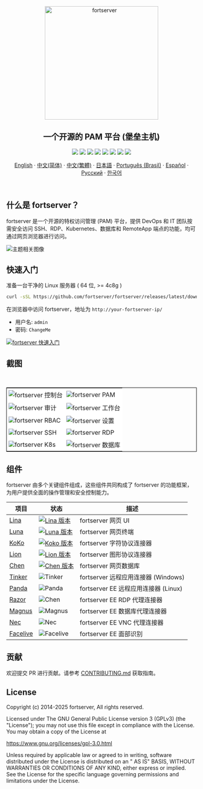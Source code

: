 <div align="center">
  <a name="readme-top"></a>
  <a href="https://fortserver.com" target="_blank"><img src="https://download.fortserver.org/images/fortserver-logo.svg" alt="fortserver" width="300" /></a>
  
## 一个开源的 PAM 平台 (堡垒主机)

[![][license-shield]][license-link]
[![][docs-shield]][docs-link]
[![][deepwiki-shield]][deepwiki-link]
[![][discord-shield]][discord-link]
[![][docker-shield]][docker-link]
[![][github-release-shield]][github-release-link]
[![][github-stars-shield]][github-stars-link]
[![][gitcode-shield]][gitcode-link]

[English](/README.md) · [中文(简体)](/readmes/README.zh-hans.md) · [中文(繁體)](/readmes/README.zh-hant.md) · [日本語](/readmes/README.ja.md) · [Português (Brasil)](/readmes/README.pt-br.md) · [Español](/readmes/README.es.md) · [Русский](/readmes/README.ru.md) · [한국어](/readmes/README.ko.md)

</div>
<br/>

## 什么是 fortserver？

fortserver 是一个开源的特权访问管理 (PAM) 平台，提供 DevOps 和 IT 团队按需安全访问 SSH、RDP、Kubernetes、数据库和 RemoteApp 端点的功能，均可通过网页浏览器进行访问。


<picture>
  <source media="(prefers-color-scheme: light)" srcset="https://www.fortserver.com/images/fortserver-arch-light.png">
  <source media="(prefers-color-scheme: dark)" srcset="https://www.fortserver.com/images/fortserver-arch-dark.png">
  <img src="https://github.com/user-attachments/assets/dd612f3d-c958-4f84-b164-f31b75454d7f" alt="主题相关图像">
</picture>


## 快速入门

准备一台干净的 Linux 服务器 ( 64 位, >= 4c8g )

```sh
curl -sSL https://github.com/fortserver/fortserver/releases/latest/download/quick_start.sh | bash
```

在浏览器中访问 fortserver，地址为 `http://your-fortserver-ip/`
- 用户名: `admin`
- 密码: `ChangeMe`

[![fortserver 快速入门](https://github.com/user-attachments/assets/0f32f52b-9935-485e-8534-336c63389612)](https://www.youtube.com/watch?v=UlGYRbKrpgY "fortserver 快速入门")

## 截图
<table style="border-collapse: collapse; border: 1px solid black;">
  <tr>
    <td style="padding: 5px;background-color:#fff;"><img src= "https://github.com/fortserver/fortserver/assets/32935519/99fabe5b-0475-4a53-9116-4c370a1426c4" alt="fortserver 控制台"   /></td>
    <td style="padding: 5px;background-color:#fff;"><img src= "https://github.com/user-attachments/assets/7c1f81af-37e8-4f07-8ac9-182895e1062e" alt="fortserver PAM"   /></td>    
  </tr>
  <tr>
    <td style="padding: 5px;background-color:#fff;"><img src= "https://github.com/fortserver/fortserver/assets/32935519/a424d731-1c70-4108-a7d8-5bbf387dda9a" alt="fortserver 审计"   /></td>
    <td style="padding: 5px;background-color:#fff;"><img src= "https://github.com/fortserver/fortserver/assets/32935519/393d2c27-a2d0-4dea-882d-00ed509e00c9" alt="fortserver 工作台"   /></td>
  </tr>
  <tr>
    <td style="padding: 5px;background-color:#fff;"><img src= "https://github.com/user-attachments/assets/eaa41f66-8cc8-4f01-a001-0d258501f1c9" alt="fortserver RBAC"   /></td>     
    <td style="padding: 5px;background-color:#fff;"><img src= "https://github.com/fortserver/fortserver/assets/32935519/3a2611cd-8902-49b8-b82b-2a6dac851f3e" alt="fortserver 设置"   /></td>
  </tr>
  <tr>
    <td style="padding: 5px;background-color:#fff;"><img src= "https://github.com/fortserver/fortserver/assets/32935519/1e236093-31f7-4563-8eb1-e36d865f1568" alt="fortserver SSH"   /></td>
    <td style="padding: 5px;background-color:#fff;"><img src= "https://github.com/fortserver/fortserver/assets/32935519/69373a82-f7ab-41e8-b763-bbad2ba52167" alt="fortserver RDP"   /></td>
  </tr>
  <tr>
    <td style="padding: 5px;background-color:#fff;"><img src= "https://github.com/fortserver/fortserver/assets/32935519/5bed98c6-cbe8-4073-9597-d53c69dc3957" alt="fortserver K8s"   /></td>
    <td style="padding: 5px;background-color:#fff;"><img src= "https://github.com/fortserver/fortserver/assets/32935519/b80ad654-548f-42bc-ba3d-c1cfdf1b46d6" alt="fortserver 数据库"   /></td>
  </tr>
</table>

## 组件

fortserver 由多个关键组件组成，这些组件共同构成了 fortserver 的功能框架，为用户提供全面的操作管理和安全控制能力。

| 项目                                                | 状态                                                                                                                                                                 | 描述                                                                                             |
|-----------------------------------------------------|----------------------------------------------------------------------------------------------------------------------------------------------------------------------|--------------------------------------------------------------------------------------------------|
| [Lina](https://github.com/fortserver/lina)          | <a href="https://github.com/fortserver/lina/releases"><img alt="Lina 版本" src="https://img.shields.io/github/release/fortserver/lina.svg" /></a>                  | fortserver 网页 UI                                                                                 |
| [Luna](https://github.com/fortserver/luna)          | <a href="https://github.com/fortserver/luna/releases"><img alt="Luna 版本" src="https://img.shields.io/github/release/fortserver/luna.svg" /></a>                  | fortserver 网页终端                                                                                 |
| [KoKo](https://github.com/fortserver/koko)          | <a href="https://github.com/fortserver/koko/releases"><img alt="Koko 版本" src="https://img.shields.io/github/release/fortserver/koko.svg" /></a>                  | fortserver 字符协议连接器                                                                          |
| [Lion](https://github.com/fortserver/lion)          | <a href="https://github.com/fortserver/lion/releases"><img alt="Lion 版本" src="https://img.shields.io/github/release/fortserver/lion.svg" /></a>                  | fortserver 图形协议连接器                                                                          |
| [Chen](https://github.com/fortserver/chen)          | <a href="https://github.com/fortserver/chen/releases"><img alt="Chen 版本" src="https://img.shields.io/github/release/fortserver/chen.svg" />                      | fortserver 网页数据库                                                                                |  
| [Tinker](https://github.com/fortserver/tinker)      | <img alt="Tinker" src="https://img.shields.io/badge/release-private-red" />                                                                                            | fortserver 远程应用连接器 (Windows)                                                               |
| [Panda](https://github.com/fortserver/Panda)        | <img alt="Panda" src="https://img.shields.io/badge/release-private-red" />                                                                                          | fortserver EE 远程应用连接器 (Linux)                                                              |
| [Razor](https://github.com/fortserver/razor)        | <img alt="Chen" src="https://img.shields.io/badge/release-private-red" />                                                                                          | fortserver EE RDP 代理连接器                                                                        |
| [Magnus](https://github.com/fortserver/magnus)      | <img alt="Magnus" src="https://img.shields.io/badge/release-private-red" />                                                                                            | fortserver EE 数据库代理连接器                                                                       |
| [Nec](https://github.com/fortserver/nec)            | <img alt="Nec" src="https://img.shields.io/badge/release-private-red" />                                                                                           | fortserver EE VNC 代理连接器                                                                        |
| [Facelive](https://github.com/fortserver/facelive)  | <img alt="Facelive" src="https://img.shields.io/badge/release-private-red" />                                                                                      | fortserver EE 面部识别                                                                                |


## 贡献

欢迎提交 PR 进行贡献。请参考 [CONTRIBUTING.md][contributing-link] 获取指南。

## License

Copyright (c) 2014-2025 fortserver, All rights reserved.

Licensed under The GNU General Public License version 3 (GPLv3) (the "License"); you may not use this file except in compliance with the License. You may obtain a copy of the License at

https://www.gnu.org/licenses/gpl-3.0.html

Unless required by applicable law or agreed to in writing, software distributed under the License is distributed on an " AS IS" BASIS, WITHOUT WARRANTIES OR CONDITIONS OF ANY KIND, either express or implied. See the License for the specific language governing permissions and limitations under the License.

<!-- fortserver official link -->
[docs-link]: https://fortserver.com/docs
[discord-link]: https://discord.com/invite/W6vYXmAQG2
[deepwiki-link]: https://deepwiki.com/fortserver/fortserver/
[contributing-link]: https://github.com/fortserver/fortserver/blob/dev/CONTRIBUTING.md

<!-- fortserver Other link-->
[license-link]: https://www.gnu.org/licenses/gpl-3.0.html
[docker-link]: https://hub.docker.com/u/fortserver
[github-release-link]: https://github.com/fortserver/fortserver/releases/latest
[github-stars-link]: https://github.com/fortserver/fortserver
[github-issues-link]: https://github.com/fortserver/fortserver/issues
[gitcode-link]: https://gitcode.com/feizhiyun/fortserver

<!-- Shield link-->
[docs-shield]: https://img.shields.io/badge/documentation-148F76
[github-release-shield]: https://img.shields.io/github/v/release/fortserver/fortserver
[github-stars-shield]: https://img.shields.io/github/stars/fortserver/fortserver?color=%231890FF&style=flat-square   
[docker-shield]: https://img.shields.io/docker/pulls/fortserver/jms_all.svg
[license-shield]: https://img.shields.io/github/license/fortserver/fortserver
[deepwiki-shield]: https://img.shields.io/badge/deepwiki-devin?color=blue
[discord-shield]: https://img.shields.io/discord/1194233267294052363?style=flat&logo=discord&logoColor=%23f5f5f5&labelColor=%235462eb&color=%235462eb
[gitcode-shield]: https://gitcode.com/feizhiyun/fortserver/star/badge.svg